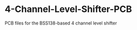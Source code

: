 4-Channel-Level-Shifter-PCB
===========================

PCB files for the BSS138-based 4 channel level shifter
